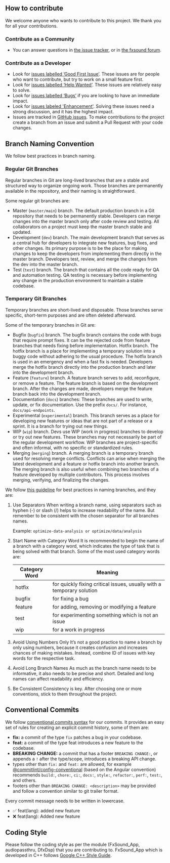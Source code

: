## How to contribute

We welcome anyone who wants to contribute to this project. We thank you for all your contributions.

### Contribute as a Community

- You can answer questions in [the issue tracker](https://github.com/fxsound2/fxsound-app/issues), or in [the fxsound forum](https://forum.fxsound.com/).

### Contribute as a Developer

- Look for [issues labelled ’Good First Issue’](https://github.com/fxsound2/fxsound-app/issues?q=is%3Aopen+is%3Aissue+label%3A%22good+first+issue%22). These issues are for people who want to contribute, but try to work on a small feature first.
- Look for [issues labelled ‘Help Wanted’](https://github.com/fxsound2/fxsound-app/issues?q=is%3Aopen+is%3Aissue+label%3A%22help+wanted%22). These issues are relatively easy to solve.
- Look for [issues labelled ‘Bugs’](https://github.com/fxsound2/fxsound-app/issues?q=is%3Aopen+is%3Aissue+label%3Abug+) if you are looking to have an immediate impact.
- Look for [issues labeled 'Enhancement'](https://github.com/fxsound2/fxsound-app/issues?q=is%3Aissue+is%3Aopen+label%3Aenhancement). Solving these issues need a strong discussion, and it has the highest impact.
- Issues are tracked in [GitHub issues](https://github.com/fxsound2/fxsound-app/issues). To make contributions to the project create a branch from an issue and submit a Pull Request with your code changes.

## Branch Naming Convention

We follow best practices in branch naming.

### Regular Git Branches

Regular branches in Git are long-lived branches that are a stable and structured way to organize ongoing work. Those branches are permanently available in the repository, and their naming is straightforward.

Some regular git branches are:

- Master (`master/main`) branch. The default production branch in a Git repository that needs to be permanently stable. Developers can merge changes into the master branch only after code review and testing. All collaborators on a project must keep the master branch stable and updated.
- Development (`dev`) branch. The main development branch that serves as a central hub for developers to integrate new features, bug fixes, and other changes. Its primary purpose is to be the place for making changes to keep the developers from implementing them directly in the master branch. Developers test, review, and merge the changes from the dev into the master branch.
- Test (`test`) branch. The branch that contains all the code ready for QA and automation testing. QA testing is necessary before implementing any change in the production environment to maintain a stable codebase.

### Temporary Git Branches

Temporary branches are short-lived and disposable. Those branches serve specific, short-term purposes and are often deleted afterward.

Some of the temporary branches in Git are:

- Bugfix (`bugfix`) branch. The bugfix branch contains the code with bugs that require prompt fixes. It can be the rejected code from feature branches that needs fixing before implementation.
Hotfix branch. The hotfix branch is a place for implementing a temporary solution into a buggy code without adhering to the usual procedure. The hotfix branch is used in an emergency and when a fast fix is needed. Developers merge the hotfix branch directly into the production branch and later into the development branch.
- Feature (`feature`) branch. A feature branch serves to add, reconfigure, or remove a feature. The feature branch is based on the development branch. After the changes are made, developers merge the feature branch back into the development branch.
- Documentation (`docs`) branches: These branches are used to write, update, or fix documentation. Use the prefix `docs/`. For instance, `docs/api-endpoints`.
- Experimental (`experimental`) branch. This branch serves as a place for developing new features or ideas that are not part of a release or a sprint. It is a branch for trying out new things.
- WIP (`wip`) branch. Devs use WIP (work in progress) branches to develop or try out new features. These branches may not necessarily be part of the regular development workflow. WIP branches are project-specific and often informal, with no specific or standardized rules.
- Merging (`merging`) branch. A merging branch is a temporary branch used for resolving merge conflicts. Conflicts can arise when merging the latest development and a feature or hotfix branch into another branch. The merging branch is also useful when combining two branches of a feature developed by multiple contributors. This process involves merging, verifying, and finalizing the changes.

We follow [this guideline](https://tilburgsciencehub.com/building-blocks/collaborate-and-share-your-work/use-github/naming-git-branches/) for best practices in naming branches, and they are:

1. Use Separators
When writing a branch name, using separators such as hyphen (-) or slash (/) helps to increase readability of the name. But remember to be consistent with the chosen separator for all branches names.

    Example: `optimize-data-analysis or optimize/data/analysis`

2. Start Name with Category Word
It is recommended to begin the name of a branch with a category word, which indicates the type of task that is being solved with that branch. Some of the most used category words are:

    | Category Word | Meaning |
    |---|---|
    | hotfix | for quickly fixing critical issues, usually with a temporary solution |
    | bugfix | for fixing a bug |
    | feature | for adding, removing or modifying a feature |
    | test | for experimenting something which is not an issue |
    | wip | for a work in progress |

3. Avoid Using Numbers Only
It’s not a good practice to name a branch by only using numbers, because it creates confusion and increases chances of making mistakes. Instead, combine ID of issues with key words for the respective task.

4. Avoid Long Branch Names
As much as the branch name needs to be informative, it also needs to be precise and short. Detailed and long names can affect readability and efficiency.

5. Be Consistent
Consistency is key. After choosing one or more conventions, stick to them throughout the project.

## Conventional Commits

We follow [conventional commits syntax](https://www.conventionalcommits.org/) for our commits. It provides an easy set of rules for creating an explicit commit history, some of them are:

- **fix:** a commit of the type `fix` patches a bug in your codebase.
- **feat:** a commit of the type feat introduces a new feature to the codebase.
- **BREAKING CHANGE:** a commit that has a footer `BREAKING CHANGE:`, or appends a `!` after the type/scope, introduces a breaking API change.
- types other than `fix:` and `feat:` are allowed, for example [@commitlint/config-conventional](https://github.com/conventional-changelog/commitlint/tree/master/%40commitlint/config-conventional) (based on the Angular convention) recommends `build:`, `chore:`, `ci:`, `docs:`, `style:`, `refactor:`, `perf:`, `test:`, and others.
- footers other than `BREAKING CHANGE: <description>` may be provided and follow a convention similar to git trailer format.

Every commit message needs to be written in lowercase.

- ✅ feat(lang): added new feature
- ❌ feat(lang): Added new feature

## Coding Style

Please follow the coding style as per the module (FxSound_App, audiopassthru, DfxDsp) that you are contributing to. FxSound_App which is developed in C++ follows [Google C++ Style Guide](https://google.github.io/styleguide/cppguide.html).
